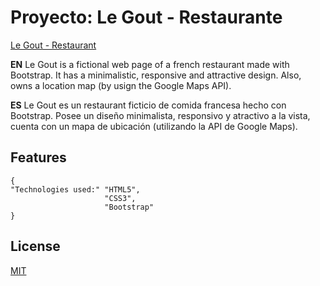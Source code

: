 # Proyecto: Le Gout - Restaurante


[Le Gout - Restaurant](https://feliperodc.github.io/legout-restaurante/)

**EN** 
Le Gout is a fictional web page of a french restaurant made with Bootstrap. It has a minimalistic, responsive and attractive design. Also, owns a location map (by usign the Google Maps API).


**ES**
Le Gout es un restaurant ficticio de comida francesa hecho con Bootstrap. Posee un diseño minimalista, responsivo y atractivo a la vista, cuenta con un mapa de ubicación (utilizando la API de Google Maps).

## Features
```
{
"Technologies used:" "HTML5",
                     "CSS3",
                     "Bootstrap"
}
```

## License
[MIT](https://choosealicense.com/licenses/mit/)
